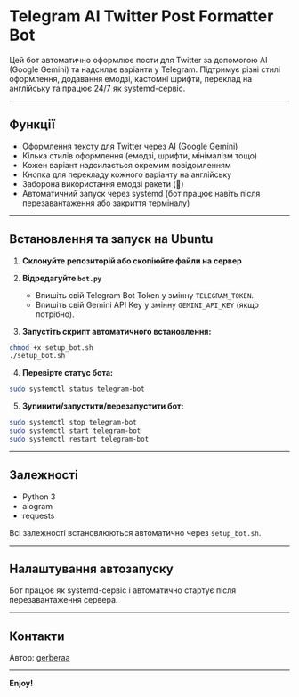 # Telegram AI Twitter Post Formatter Bot

Цей бот автоматично оформлює пости для Twitter за допомогою AI (Google Gemini) та надсилає варіанти у Telegram. Підтримує різні стилі оформлення, додавання емодзі, кастомні шрифти, переклад на англійську та працює 24/7 як systemd-сервіс.

---

## Функції
- Оформлення тексту для Twitter через AI (Google Gemini)
- Кілька стилів оформлення (емодзі, шрифти, мінімалізм тощо)
- Кожен варіант надсилається окремим повідомленням
- Кнопка для перекладу кожного варіанту на англійську
- Заборона використання емодзі ракети (🚀)
- Автоматичний запуск через systemd (бот працює навіть після перезавантаження або закриття терміналу)

---

## Встановлення та запуск на Ubuntu

1. **Склонуйте репозиторій або скопіюйте файли на сервер**

2. **Відредагуйте `bot.py`**
   - Впишіть свій Telegram Bot Token у змінну `TELEGRAM_TOKEN`.
   - Впишіть свій Gemini API Key у змінну `GEMINI_API_KEY` (якщо потрібно).

3. **Запустіть скрипт автоматичного встановлення:**

```bash
chmod +x setup_bot.sh
./setup_bot.sh
```

4. **Перевірте статус бота:**

```bash
sudo systemctl status telegram-bot
```

5. **Зупинити/запустити/перезапустити бот:**

```bash
sudo systemctl stop telegram-bot
sudo systemctl start telegram-bot
sudo systemctl restart telegram-bot
```

---

## Залежності
- Python 3
- aiogram
- requests

Всі залежності встановлюються автоматично через `setup_bot.sh`.

---

## Налаштування автозапуску
Бот працює як systemd-сервіс і автоматично стартує після перезавантаження сервера.

---

## Контакти
Автор: [gerberaa](https://github.com/gerberaa)

---

**Enjoy!** 
